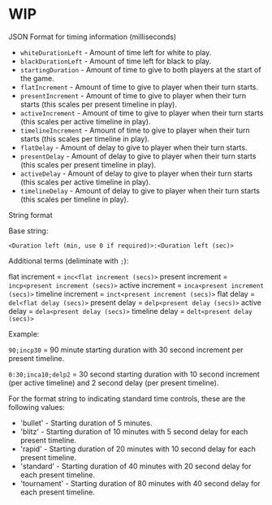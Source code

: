 # WIP

JSON Format for timing information (milliseconds)

  - `whiteDurationLeft` - Amount of time left for white to play.
  - `blackDurationLeft` - Amount of time left for black to play.
  - `startingDuration` - Amount of time to give to both players at the start of the game.
  - `flatIncrement` - Amount of time to give to player when their turn starts.
  - `presentIncrement` - Amount of time to give to player when their turn starts (this scales per present timeline in play).
  - `activeIncrement` - Amount of time to give to player when their turn starts (this scales per active timeline in play).
  - `timelineIncrement` - Amount of time to give to player when their turn starts (this scales per timeline in play).
  - `flatDelay` - Amount of delay to give to player when their turn starts.
  - `presentDelay` - Amount of delay to give to player when their turn starts (this scales per present timeline in play).
  - `activeDelay` - Amount of delay to give to player when their turn starts (this scales per active timeline in play).
  - `timelineDelay` - Amount of delay to give to player when their turn starts (this scales per timeline in play).

String format

Base string:

`<Duration left (min, use 0 if required)>:<Duration left (sec)>`

Additional terms (deliminate with `;`):

flat increment = `inc<flat increment (secs)>`
present increment = `incp<present increment (secs)>`
active increment = `inca<present increment (secs)>`
timeline increment = `inct<present increment (secs)>`
flat delay = `del<flat delay (secs)>`
present delay = `delp<present delay (secs)>`
active delay = `dela<present delay (secs)>`
timeline delay = `delt<present delay (secs)>`

Example:

`90;incp30` = 90 minute starting duration with 30 second increment per present timeline.

`0:30;inca10;delp2` = 30 second starting duration with 10 second increment (per active timeline) and 2 second delay (per present timeline).

For the format string to indicating standard time controls, these are the following values:

  - 'bullet' - Starting duration of 5 minutes.
  - 'blitz' - Starting duration of 10 minutes with 5 second delay for each present timeline.
  - 'rapid' - Starting duration of 20 minutes with 10 second delay for each present timeline.
  - 'standard' - Starting duration of 40 minutes with 20 second delay for each present timeline.
  - 'tournament' - Starting duration of 80 minutes with 40 second delay for each present timeline.
